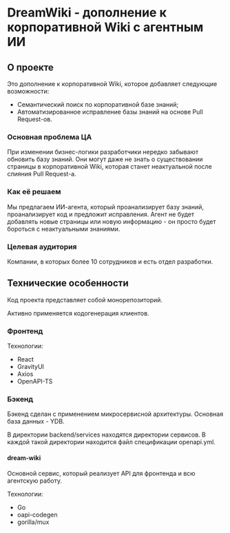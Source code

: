 # DreamWiki - дополнение к корпоративной Wiki с агентным ИИ

## О проекте

Это дополнение к корпоративной Wiki, которое добавляет следующие возможности:

- Семантический поиск по корпоративной базе знаний;
- Автоматизированное исправление базы знаний на основе Pull Request-ов.

### Основная проблема ЦА

При изменении бизнес-логики разработчики нередко забывают обновить базу знаний. Они могут даже не знать о существовании страницы в корпоративной Wiki, которая станет неактуальной после слияния Pull Request-а.

### Как её решаем

Мы предлагаем ИИ-агента, который проанализирует базу знаний, проанализирует код и предложит исправления. Агент не будет добавлять новые страницы или новую информацию - он просто будет бороться с неактуальными знаниями.

### Целевая аудитория

Компании, в которых более 10 сотрудников и есть отдел разработки.

## Технические особенности

Код проекта представляет собой монорепозиторий.

Активно применяется кодогенерация клиентов.

### Фронтенд

Технологии:

- React
- GravityUI
- Axios
- OpenAPI-TS

### Бэкенд

Бэкенд сделан с применением микросервисной архитектуры. Основная база данных - YDB.

В директории backend/services находятся директории сервисов. В каждой такой директории находится файл спецификации openapi.yml.

#### dream-wiki

Основной сервис, который реализует API для фронтенда и всю агентскую работу.

Технологии:

- Go
- oapi-codegen
- gorilla/mux
